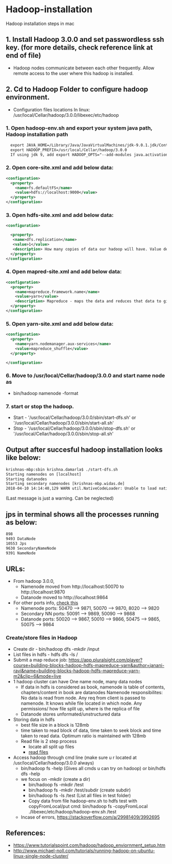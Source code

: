 # Hadoop-installation 
Hadoop installation steps in mac 



## 1. Install Hadoop 3.0.0 and set passwordless ssh key. (for more details, check reference link at end of file)
  - Hadoop nodes communicate between each other frequently. Allow remote access to the user where this hadoop is installed. 

## 2. Cd to Hadoop Folder to configure hadoop environment. 
  - Configuration files locations In linux: /usr/local/Cellar/hadoop/3.0.0/libexec/etc/hadoop

### 1. Open hadoop-env.sh and export your system java path, Hadoop installation path 
```xml
  export JAVA_HOME=/Library/Java/JavaVirtualMachines/jdk-9.0.1.jdk/Contents/Home
  export HADOOP_PREFIX=/usr/local/Cellar/hadoop/3.0.0
  If using jdk 9, add export HADOOP_OPTS="--add-modules java.activation"
```
### 2. Open core-site.xml and add below data:

```xml
<configuration>
  <property>
    <name>fs.defaultFS</name>
    <value>hdfs://localhost:9000</value>
  </property>
</configuration>
```
### 3. Open hdfs-site.xml and add below data:
```xml
<configuration>

  <property>
   <name>dfs.replication</name>
   <value>1</value>
   <description> How many copies of data our hadoop will have. Value defines how many copies </description>
  </property>
</configuration>
```
### 4. Open mapred-site.xml and add below data:
```xml
<configuration>
  <property>
    <name>mapreduce.framework.name</name>
    <value>yarn</value>
    <description> Mapreduce - maps the data and reduces that data to give it to you. This is done by deamon. This tracks all jobs running in hadoop cluster. </description>
  </property>
</configuration>
```
### 5. Open yarn-site.xml and add below data: 
```xml
<configuration>
  <property>
    <name>yarn.nodemanager.aux-services</name>
    <value>mapreduce_shuffle</value>
  </property>

</configuration>
```

### 6. Move to /usr/local/Cellar/hadoop/3.0.0 and start name node as 
- bin/hadoop namenode -format 

### 7. start or stop the hadoop. 

- Start - '/usr/local/Cellar/hadoop/3.0.0/sbin/start-dfs.sh'  or   '/usr/local/Cellar/hadoop/3.0.0/sbin/start-all.sh'
- Stop - '/usr/local/Cellar/hadoop/3.0.0/sbin/stop-dfs.sh'   or    '/usr/local/Cellar/hadoop/3.0.0/sbin/stop-all.sh'


## Output after succesful hadoop installation looks like below:
```xml
krishnas-mbp:sbin krishna.damarla$ ./start-dfs.sh 
Starting namenodes on [localhost]
Starting datanodes
Starting secondary namenodes [krishnas-mbp.widas.de]
2018-04-10 14:14:40,129 WARN util.NativeCodeLoader: Unable to load native-hadoop library for your platform... using builtin-java classes where applicable
```
(Last message is just a warning. Can be neglected) 

## jps in terminal shows all the processes running as below:
```xml
898 
9493 DataNode
10553 Jps
9630 SecondaryNameNode
9391 NameNode
```
## URLs:
- From hadoop 3.0.0, 
    - Namenode moved from http://localhost:50070 to http://localhost:9870 
    - Datanode moved to http://localhost:9864
- For other ports info, [check this](https://issues.apache.org/jira/browse/HDFS-9427?focusedCommentId=15156476&page=com.atlassian.jira.plugin.system.issuetabpanels%3Acomment-tabpanel#comment-15156476)
   - Namenode ports: 50470 --> 9871, 50070 --> 9870, 8020 --> 9820
   - Secondary NN ports: 50091 --> 9869, 50090 --> 9868
   - Datanode ports: 50020 --> 9867, 50010 --> 9866, 50475 --> 9865, 50075 --> 9864

### Create/store files in Hadoop

- Create dir - bin/hadoop dfs -mkdir /input 
- List files in hdfs - hdfs dfs -ls /
- Submit a map reduce job: https://app.pluralsight.com/player?course=building-blocks-hadoop-hdfs-mapreduce-yarn&author=janani-ravi&name=building-blocks-hadoop-hdfs-mapreduce-yarn-m2&clip=6&mode=live
- 1 hadoop cluster can have One name node, many data nodes
  - If data in hdfs is considered as book, namenode is table of contents, chapters/content in book are datanodes 
  Namenode responsibilites: No data is read from node. Any req from client is passed to namenode. It knows while file located in which node. Any permissions/ how file split up, where is the replica of file
  - Datanode stores unformated/unstructured data
- Storing data in hdfs
  - best file size in a block is 128mb
  - time taken to read block of data, time taken to seek block and time taken to read data. Optimum ratio is maintained with 128mb
  - Read file is 2 step process 
    - locate all split up files
    - [read files](https://github.com/MLDSBigGuy/Hadoop-installation/blob/master/Screen%20Shot%202018-04-12%20at%2010.05.18.png)
- Access hadoop through cmd line (make sure u r located at /usr/local/Cellar/hadoop/3.0.0 always) 
  - bin/hadoop fs -help (Gives all cmds u can try on hadoop) or bin/hdfs dfs -help
  - we focus on -mkdir (create a dir)
    - bin/hadoop fs -mkdir /test
    - bin/hadoop fs -mkdir /test/subdir (create subdir)
    - bin/hadoop fs -ls /test (List all files in test folder) 
    - Copy data from file hadoop-env.sh to hdfs test with copyFromLocal/put cmd: bin/hadoop fs -copyFromLocal ./libexec/etc/hadoop/hadoop-env.sh /test
  - Incase of errors, https://stackoverflow.com/a/29981409/3992695
  

## References: 
- https://www.tutorialspoint.com/hadoop/hadoop_enviornment_setup.htm
- http://www.michael-noll.com/tutorials/running-hadoop-on-ubuntu-linux-single-node-cluster/
